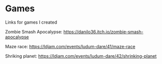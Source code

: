 # Games
Links for games I created

Zombie Smash Apocalypse: https://danilo36.itch.io/zombie-smash-apocalypse

Maze race: https://ldjam.com/events/ludum-dare/41/maze-race

Shriking planet: https://ldjam.com/events/ludum-dare/42/shrinking-planet

